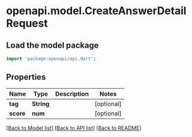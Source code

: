 # openapi.model.CreateAnswerDetailRequest

## Load the model package
```dart
import 'package:openapi/api.dart';
```

## Properties
Name | Type | Description | Notes
------------ | ------------- | ------------- | -------------
**tag** | **String** |  | [optional] 
**score** | **num** |  | [optional] 

[[Back to Model list]](../README.md#documentation-for-models) [[Back to API list]](../README.md#documentation-for-api-endpoints) [[Back to README]](../README.md)



